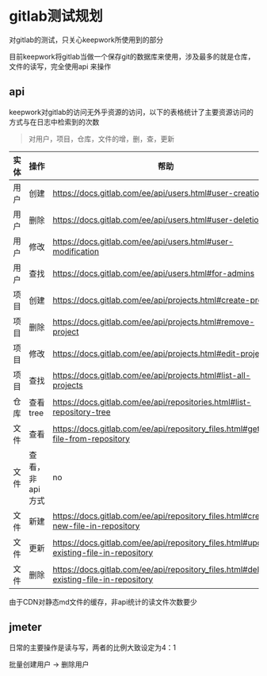 # gitlab测试规划

对gitlab的测试，只关心keepwork所使用到的部分

目前keepwork将gitlab当做一个保存git的数据库来使用，涉及最多的就是仓库，文件的读写，完全使用api
来操作

## api


keepwork对gitlab的访问无外乎资源的访问，以下的表格统计了主要资源访问的方式与在日志中检索到的次数

> 对用户，项目，仓库，文件的增，删，查，更新


| 实体 | 操作            | 帮助                                                                                    | method | url                                                 |  hits | hit how to                                                         |            |
|------|-----------------|-----------------------------------------------------------------------------------------|--------|-----------------------------------------------------|-------|--------------------------------------------------------------------|------------|
| 用户 | 创建            | https://docs.gitlab.com/ee/api/users.html#user-creation                                 | POST   | /api/v4/users                                       |  3838 | `grep -E 'POST /api/v4/users[ ?]'`                                 |            |
| 用户 | 删除            | https://docs.gitlab.com/ee/api/users.html#user-deletion                                 | DELETE | /api/v4/users/:id                                   |     0 | `grep -E 'DELETE /api/v4/users/[0-9]+[ ?]'`                        |            |
| 用户 | 修改            | https://docs.gitlab.com/ee/api/users.html#user-modification                             | PUT    | /api/v4/users/:id                                   |    13 | `grep -E 'PUT /api/v4/users/[0-9]+[ ?]'`                           |            |
| 用户 | 查找            | https://docs.gitlab.com/ee/api/users.html#for-admins                                    | GET    | /api/v4/users                                       |  3902 | ` grep -E 'GET /api/v4/users[ ?]'`                                 |            |
| 项目 | 创建            | https://docs.gitlab.com/ee/api/projects.html#create-project                             | POST   | /api/v4/projects                                    |  4141 | `grep -E 'POST /api/v4/projects[ ?]'`                              |            |
| 项目 | 删除            | https://docs.gitlab.com/ee/api/projects.html#remove-project                             | DELETE | /api/v4/projects/:id                                |     0 | `grep -E 'DELETE /api/v4/projects/[0-9]+[ ?]'`                     |            |
| 项目 | 修改            | https://docs.gitlab.com/ee/api/projects.html#edit-project                               | PUT    | /api/v4/projects/:id                                |     2 | `grep -E 'PUT /api/v4/projects/[0-9]+[ ?]'`                        |            |
| 项目 | 查找            | https://docs.gitlab.com/ee/api/projects.html#list-all-projects                          | GET    | /api/v4/projects                                    |  4192 | `grep -E 'GET /api/v4/projects[ ?]'`                               |            |
| 仓库 | 查看tree        | https://docs.gitlab.com/ee/api/repositories.html#list-repository-tree                   | GET    | /api/v4/projects/:id/repository/tree                | 21179 | `grep -E 'GET /api/v4/projects/[[:digit:]]+/repository/tree[ ?]'`  |            |
| 文件 | 查看            | https://docs.gitlab.com/ee/api/repository_files.html#get-file-from-repository           | GET    | /api/v4/projects/:id/repository/files/:file_path    | 19745 | `grep -E 'GET /api/v4/projects/[[:digit:]]+/repository/files/'`    |            |
| 文件 | 查看，非api方式 | no                                                                                      | GET    | /:user_name/:project_name/raw/:commit_id/:file_path | 59588 | `grep -E 'GET /.*/raw/([[:alnum:]]+                                | master)/'` |
| 文件 | 新建            | https://docs.gitlab.com/ee/api/repository_files.html#create-new-file-in-repository      | POST   | /api/v4/projects/:id/repository/files/:file_path    | 73629 | `grep -E 'POST /api/v4/projects/[[:digit:]]+/repository/files/'`   |            |
| 文件 | 更新            | https://docs.gitlab.com/ee/api/repository_files.html#update-existing-file-in-repository | PUT    | /api/v4/projects/:id/repository/files/:file_path    |  3278 | `grep -E 'PUT /api/v4/projects/[[:digit:]]+/repository/files/'`    |            |
| 文件 | 删除            | https://docs.gitlab.com/ee/api/repository_files.html#delete-existing-file-in-repository | DELETE | /api/v4/projects/:id/repository/files/:file_path    |   295 | `grep -E 'DELETE /api/v4/projects/[[:digit:]]+/repository/files/'` |            |


由于CDN对静态md文件的缓存，非api统计的读文件次数要少


## jmeter

日常的主要操作是读与写，两者的比例大致设定为4：1

批量创建用户 -> 删除用户
